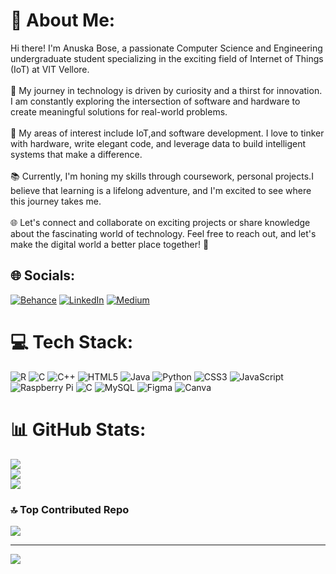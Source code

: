# 💫 About Me:
Hi there! I'm Anuska Bose, a passionate Computer Science and Engineering undergraduate student specializing in the exciting field of Internet of Things (IoT) at VIT Vellore.<br><br>🌟 My journey in technology is driven by curiosity and a thirst for innovation. I am constantly exploring the intersection of software and hardware to create meaningful solutions for real-world problems.<br><br>🚀 My areas of interest include IoT,and software development. I love to tinker with hardware, write elegant code, and leverage data to build intelligent systems that make a difference.<br><br>📚 Currently, I'm honing my skills through coursework, personal projects.I believe that learning is a lifelong adventure, and I'm excited to see where this journey takes me.<br><br>🌐 Let's connect and collaborate on exciting projects or share knowledge about the fascinating world of technology. Feel free to reach out, and let's make the digital world a better place together! 🤝


## 🌐 Socials:
[![Behance](https://img.shields.io/badge/Behance-1769ff?logo=behance&logoColor=white)](https://behance.net/anuskabose26) [![LinkedIn](https://img.shields.io/badge/LinkedIn-%230077B5.svg?logo=linkedin&logoColor=white)](https://linkedin.com/in/https://www.linkedin.com/in/anuska-bose02/) [![Medium](https://img.shields.io/badge/Medium-12100E?logo=medium&logoColor=white)](https://medium.com/@anuska.bose2004) 

# 💻 Tech Stack:
![R](https://img.shields.io/badge/r-%23276DC3.svg?style=for-the-badge&logo=r&logoColor=white) ![C](https://img.shields.io/badge/c-%2300599C.svg?style=for-the-badge&logo=c&logoColor=white) ![C++](https://img.shields.io/badge/c++-%2300599C.svg?style=for-the-badge&logo=c%2B%2B&logoColor=white) ![HTML5](https://img.shields.io/badge/html5-%23E34F26.svg?style=for-the-badge&logo=html5&logoColor=white) ![Java](https://img.shields.io/badge/java-%23ED8B00.svg?style=for-the-badge&logo=java&logoColor=white) ![Python](https://img.shields.io/badge/python-3670A0?style=for-the-badge&logo=python&logoColor=ffdd54) ![CSS3](https://img.shields.io/badge/css3-%231572B6.svg?style=for-the-badge&logo=css3&logoColor=white) ![JavaScript](https://img.shields.io/badge/javascript-%23323330.svg?style=for-the-badge&logo=javascript&logoColor=%23F7DF1E) ![Raspberry Pi](https://img.shields.io/badge/-RaspberryPi-C51A4A?style=for-the-badge&logo=Raspberry-Pi) ![C](https://img.shields.io/badge/c-%2300599C.svg?style=for-the-badge&logo=c&logoColor=white) ![MySQL](https://img.shields.io/badge/mysql-%2300f.svg?style=for-the-badge&logo=mysql&logoColor=white) 	![Figma](https://img.shields.io/badge/figma-%23F24E1E.svg?style=for-the-badge&logo=figma&logoColor=white) ![Canva](https://img.shields.io/badge/Canva-%2300C4CC.svg?style=for-the-badge&logo=Canva&logoColor=white)
# 📊 GitHub Stats:
![](https://github-readme-stats.vercel.app/api?username=Anuskabose&theme=dark&hide_border=false&include_all_commits=false&count_private=false)<br/>
![](https://github-readme-streak-stats.herokuapp.com/?user=Anuskabose&theme=dark&hide_border=false)<br/>
![](https://github-readme-stats.vercel.app/api/top-langs/?username=Anuskabose&theme=dark&hide_border=false&include_all_commits=false&count_private=false&layout=compact)

### 🔝 Top Contributed Repo
![](https://github-contributor-stats.vercel.app/api?username=Anuskabose&limit=5&theme=monokai&combine_all_yearly_contributions=true)

---
[![](https://visitcount.itsvg.in/api?id=Anuskabose&icon=0&color=0)](https://visitcount.itsvg.in)

<!-- Proudly created with GPRM ( https://gprm.itsvg.in ) -->

